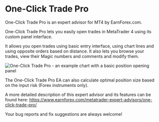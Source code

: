 # One-Click Trade Pro

One-Click Trade Pro is an expert advisor for MT4 by EarnForex.com.

One-Click Trade Pro lets you easily open trades in MetaTrader 4 using its custom panel interface.

It allows you open trades using basic entry interface, using chart lines and using opposite orders based on distance. It also lets you browse your trades, view their Magic numbers and comments and modify them.

![One-Click Trade Pro - an example chart with a basic position opening panel](https://github.com/EarnForex/One-Click-Trade-Pro/blob/master/README%20Images/one-click-trade-pro-ea-new-order-interface-metatrader4.png)

The One-Click Trade Pro EA can also calculate optimal position size based on the input risk (Forex instruments only).

A more detailed description of this expert advisor and its features can be found here: https://www.earnforex.com/metatrader-expert-advisors/one-click-trade-pro/

Your bug reports and fix suggestions are always welcome!
